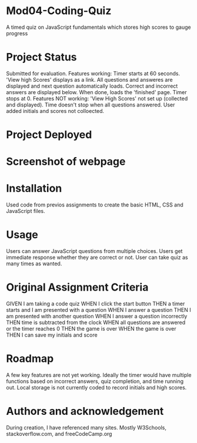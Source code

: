 # Mod04-Coding-Quiz
A timed quiz on JavaScript fundamentals which stores high scores to gauge progress


# Project Status
Submitted for evaluation. Features working: Timer starts at 60 seconds. 'View high Scores' displays as a link. All questions and answeres are displayed and next question automatically loads. Correct and incorrect answers are displayed below. When done, loads the 'finished' page.  Timer stops at 0.
Features NOT working: 'View High Scores' not set up (collected and displayed). Time doesn't stop when all questions answered. User added initials and scores not colloected.

# Project Deployed


# Screenshot of webpage


# Installation
Used code from previos assignments to create the basic HTML, CSS and JavaScript files.


# Usage
Users can answer JavaScript questions from multiple choices.
Users get immediate response whether they are correct or not.
User can take quiz as many times as wanted.

# Original Assignment Criteria
GIVEN I am taking a code quiz
WHEN I click the start button
THEN a timer starts and I am presented with a question
WHEN I answer a question
THEN I am presented with another question
WHEN I answer a question incorrectly
THEN time is subtracted from the clock
WHEN all questions are answered or the timer reaches 0
THEN the game is over
WHEN the game is over
THEN I can save my initials and score

# Roadmap
A few key features are not yet working.  Ideally the timer would have multiple functions based on incorrect answers, quiz completion, and time running out.
Local storage is not currently coded to record initials and high scores.

# Authors and acknowledgement
During creation, I have referenced many sites.  Mostly W3Schools, stackoverflow.com, and freeCodeCamp.org
